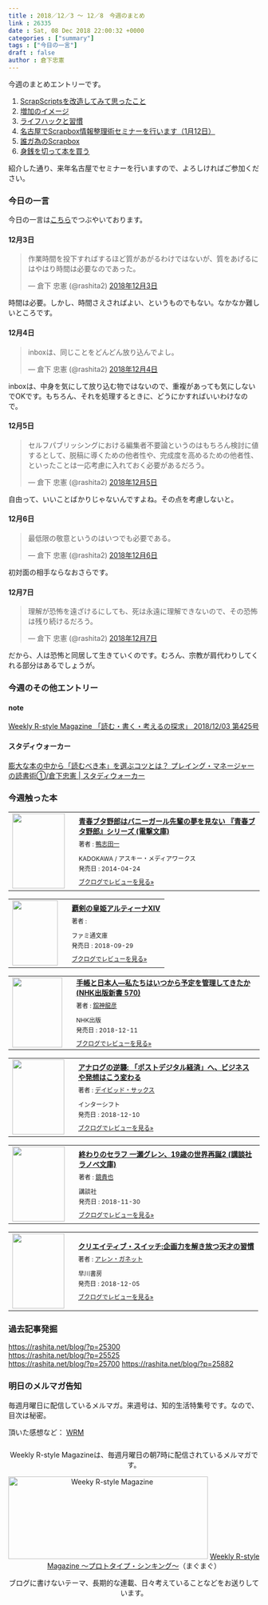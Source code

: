 ```yaml
---
title : 2018／12／3 〜 12／8　今週のまとめ
link : 26335
date : Sat, 08 Dec 2018 22:00:32 +0000
categories : ["summary"]
tags : ["今日の一言"]
draft : false
author : 倉下忠憲
---
```


今週のまとめエントリーです。
 
<ol>
<li><a href="https://rashita.net/blog/?p=26290">ScrapScriptsを改造してみて思ったこと</a></li>
<li><a href="https://rashita.net/blog/?p=26297">増加のイメージ</a></li>
<li><a href="https://rashita.net/blog/?p=26313">ライフハックと習慣</a></li>
<li><a href="https://rashita.net/blog/?p=26318">名古屋でScrapbox情報整理術セミナーを行います（1月12日）</a></li>
<li><a href="https://rashita.net/blog/?p=26324">誰ガ為のScrapbox</a></li>
<li><a href="https://rashita.net/blog/?p=26330">身銭を切って本を買う</a></li>
</ol>

紹介した通り、来年名古屋でセミナーを行いますので、よろしければご参加ください。

<h3>今日の一言</h3>

今日の一言は<a href="http://twitter.com/rashita2 ">こちら</a>でつぶやいております。

<h4>12月3日</h4>

<blockquote class="twitter-tweet" data-lang="ja"><p lang="ja" dir="ltr">作業時間を投下すればするほど質があがるわけではないが、質をあげるにはやはり時間は必要なのであった。</p>&mdash; 倉下 忠憲 (@rashita2) <a href="https://twitter.com/rashita2/status/1069535115137605632?ref_src=twsrc%5Etfw">2018年12月3日</a></blockquote>
<script async src="https://platform.twitter.com/widgets.js" charset="utf-8"></script>

時間は必要。しかし、時間さえさればよい、というものでもない。なかなか難しいところです。

<h4>12月4日</h4>

<blockquote class="twitter-tweet" data-lang="ja"><p lang="ja" dir="ltr">inboxは、同じことをどんどん放り込んでよし。</p>&mdash; 倉下 忠憲 (@rashita2) <a href="https://twitter.com/rashita2/status/1069811194117025792?ref_src=twsrc%5Etfw">2018年12月4日</a></blockquote>
<script async src="https://platform.twitter.com/widgets.js" charset="utf-8"></script>

inboxは、中身を気にして放り込む物ではないので、重複があっても気にしないでOKです。もちろん、それを処理するときに、どうにかすればいいわけなので。

<h4>12月5日</h4>

<blockquote class="twitter-tweet" data-lang="ja"><p lang="ja" dir="ltr">セルフパブリッシングにおける編集者不要論というのはもちろん検討に値するとして、脱稿に導くための他者性や、完成度を高めるための他者性、といったことは一応考慮に入れておく必要があるだろう。</p>&mdash; 倉下 忠憲 (@rashita2) <a href="https://twitter.com/rashita2/status/1070228577088458752?ref_src=twsrc%5Etfw">2018年12月5日</a></blockquote>
<script async src="https://platform.twitter.com/widgets.js" charset="utf-8"></script>

自由って、いいことばかりじゃないんですよね。その点を考慮しないと。

<h4>12月6日</h4>

<blockquote class="twitter-tweet" data-lang="ja"><p lang="ja" dir="ltr">最低限の敬意というのはいつでも必要である。</p>&mdash; 倉下 忠憲 (@rashita2) <a href="https://twitter.com/rashita2/status/1070690617993228288?ref_src=twsrc%5Etfw">2018年12月6日</a></blockquote>
<script async src="https://platform.twitter.com/widgets.js" charset="utf-8"></script>

初対面の相手ならなおさらです。

<h4>12月7日</h4>

<blockquote class="twitter-tweet" data-lang="ja"><p lang="ja" dir="ltr">理解が恐怖を遠ざけるにしても、死は永遠に理解できないので、その恐怖は残り続けるだろう。</p>&mdash; 倉下 忠憲 (@rashita2) <a href="https://twitter.com/rashita2/status/1071042422388342785?ref_src=twsrc%5Etfw">2018年12月7日</a></blockquote>
<script async src="https://platform.twitter.com/widgets.js" charset="utf-8"></script>

だから、人は恐怖と同居して生きていくのです。むろん、宗教が肩代わりしてくれる部分はあるでしょうが。

<h3>今週のその他エントリー</h3>

<H4>note</H4>

<a href="https://note.mu/rashita/n/na76b358210e5">Weekly R-style Magazine 「読む・書く・考えるの探求」 2018/12/03 第425号</a>

<H4>スタディウォーカー</H4>

<a href="https://studywalker.jp/skillup/article/168133/">膨大な本の中から「読むべき本」を選ぶコツとは？ プレイング・マネージャーの読書術①/倉下忠憲 | スタディウォーカー</a>

<H3>今週触った本</H3>

<div class="booklog_html"><table><tr><td class="booklog_html_image"><a href="https://www.amazon.co.jp/%E9%9D%92%E6%98%A5%E3%83%96%E3%82%BF%E9%87%8E%E9%83%8E%E3%81%AF%E3%83%90%E3%83%8B%E3%83%BC%E3%82%AC%E3%83%BC%E3%83%AB%E5%85%88%E8%BC%A9%E3%81%AE%E5%A4%A2%E3%82%92%E8%A6%8B%E3%81%AA%E3%81%84-%E3%80%8E%E9%9D%92%E6%98%A5%E3%83%96%E3%82%BF%E9%87%8E%E9%83%8E%E3%80%8F%E3%82%B7%E3%83%AA%E3%83%BC%E3%82%BA-%E9%9B%BB%E6%92%83%E6%96%87%E5%BA%AB-%E9%B4%A8%E5%BF%97%E7%94%B0-%E4%B8%80-ebook/dp/B00NH9AZTM?SubscriptionId=0AVSM5SVKRWTFMG7ZR82&tag=rashita1000-22&linkCode=xm2&camp=2025&creative=165953&creativeASIN=B00NH9AZTM" target="_blank"><img src="https://images-fe.ssl-images-amazon.com/images/I/51zDYucMFdL._SL160_.jpg" width="105" height="150" style="border:0;border-radius:0;" /></a></td><td class="booklog_html_info" style="padding-left:20px;"><div class="booklog_html_title" style="margin-bottom:10px;font-size:14px;font-weight:bold;"><a href="https://www.amazon.co.jp/%E9%9D%92%E6%98%A5%E3%83%96%E3%82%BF%E9%87%8E%E9%83%8E%E3%81%AF%E3%83%90%E3%83%8B%E3%83%BC%E3%82%AC%E3%83%BC%E3%83%AB%E5%85%88%E8%BC%A9%E3%81%AE%E5%A4%A2%E3%82%92%E8%A6%8B%E3%81%AA%E3%81%84-%E3%80%8E%E9%9D%92%E6%98%A5%E3%83%96%E3%82%BF%E9%87%8E%E9%83%8E%E3%80%8F%E3%82%B7%E3%83%AA%E3%83%BC%E3%82%BA-%E9%9B%BB%E6%92%83%E6%96%87%E5%BA%AB-%E9%B4%A8%E5%BF%97%E7%94%B0-%E4%B8%80-ebook/dp/B00NH9AZTM?SubscriptionId=0AVSM5SVKRWTFMG7ZR82&tag=rashita1000-22&linkCode=xm2&camp=2025&creative=165953&creativeASIN=B00NH9AZTM" target="_blank">青春ブタ野郎はバニーガール先輩の夢を見ない 『青春ブタ野郎』シリーズ (電撃文庫)</a></div><div style="margin-bottom:10px;"><div class="booklog_html_author" style="margin-bottom:15px;font-size:12px;;line-height:1.2em">著者 : <a href="https://booklog.jp/author/%E9%B4%A8%E5%BF%97%E7%94%B0%E4%B8%80" target="_blank">鴨志田一</a></div><div class="booklog_html_manufacturer" style="margin-bottom:5px;font-size:12px;;line-height:1.2em">KADOKAWA / アスキー・メディアワークス</div><div class="booklog_html_release" style="font-size:12px;;line-height:1.2em">発売日 : 2014-04-24</div></div><div class="booklog_html_link_amazon"><a href="https://booklog.jp/item/1/B00NH9AZTM" style="font-size:12px;" target="_blank">ブクログでレビューを見る»</a></div></td></tr></table></div>

<div class="booklog_html"><table><tr><td class="booklog_html_image"><a href="http://ck.jp.ap.valuecommerce.com/servlet/referral?sid=2624063&pid=881626690&vc_url=https%3A%2F%2Fbookwalker.jp%2Fdead540970-72df-4a77-9d79-512650f85001%2F" target="_blank"><img src="https://c.bookwalker.jp/thumbnailImage_3115908.jpg" width="91" height="130" style="border:0;border-radius:0;" /></a></td><td class="booklog_html_info" style="padding-left:20px;"><div class="booklog_html_title" style="margin-bottom:10px;font-size:14px;font-weight:bold;"><a href="http://ck.jp.ap.valuecommerce.com/servlet/referral?sid=2624063&pid=881626690&vc_url=https%3A%2F%2Fbookwalker.jp%2Fdead540970-72df-4a77-9d79-512650f85001%2F" target="_blank">覇剣の皇姫アルティーナXIV</a></div><div style="margin-bottom:10px;"><div class="booklog_html_author" style="margin-bottom:15px;font-size:12px;;line-height:1.2em">著者 : </div><div class="booklog_html_manufacturer" style="margin-bottom:5px;font-size:12px;;line-height:1.2em">ファミ通文庫</div><div class="booklog_html_release" style="font-size:12px;;line-height:1.2em">発売日 : 2018-09-29</div></div><div class="booklog_html_link_amazon"><a href="https://booklog.jp/item/17/949644f4648fcb0b" style="font-size:12px;" target="_blank">ブクログでレビューを見る»</a></div></td></tr></table></div>

<div class="booklog_html"><table><tr><td class="booklog_html_image"><a href="https://www.amazon.co.jp/%E6%89%8B%E5%B8%B3%E3%81%A8%E6%97%A5%E6%9C%AC%E4%BA%BA%E2%80%95%E7%A7%81%E3%81%9F%E3%81%A1%E3%81%AF%E3%81%84%E3%81%A4%E3%81%8B%E3%82%89%E4%BA%88%E5%AE%9A%E3%82%92%E7%AE%A1%E7%90%86%E3%81%97%E3%81%A6%E3%81%8D%E3%81%9F%E3%81%8B-NHK%E5%87%BA%E7%89%88%E6%96%B0%E6%9B%B8-570-%E8%88%98%E7%A5%9E-%E9%BE%8D%E5%BD%A6/dp/414088570X?SubscriptionId=0AVSM5SVKRWTFMG7ZR82&tag=rashita1000-22&linkCode=xm2&camp=2025&creative=165953&creativeASIN=414088570X" target="_blank"><img src="https://booklog.jp/img/noimage/noimage_m.png" width="100" height="140" style="border:0;border-radius:0;" /></a></td><td class="booklog_html_info" style="padding-left:20px;"><div class="booklog_html_title" style="margin-bottom:10px;font-size:14px;font-weight:bold;"><a href="https://www.amazon.co.jp/%E6%89%8B%E5%B8%B3%E3%81%A8%E6%97%A5%E6%9C%AC%E4%BA%BA%E2%80%95%E7%A7%81%E3%81%9F%E3%81%A1%E3%81%AF%E3%81%84%E3%81%A4%E3%81%8B%E3%82%89%E4%BA%88%E5%AE%9A%E3%82%92%E7%AE%A1%E7%90%86%E3%81%97%E3%81%A6%E3%81%8D%E3%81%9F%E3%81%8B-NHK%E5%87%BA%E7%89%88%E6%96%B0%E6%9B%B8-570-%E8%88%98%E7%A5%9E-%E9%BE%8D%E5%BD%A6/dp/414088570X?SubscriptionId=0AVSM5SVKRWTFMG7ZR82&tag=rashita1000-22&linkCode=xm2&camp=2025&creative=165953&creativeASIN=414088570X" target="_blank">手帳と日本人―私たちはいつから予定を管理してきたか (NHK出版新書 570)</a></div><div style="margin-bottom:10px;"><div class="booklog_html_author" style="margin-bottom:15px;font-size:12px;;line-height:1.2em">著者 : <a href="https://booklog.jp/author/%E8%88%98%E7%A5%9E%E9%BE%8D%E5%BD%A6" target="_blank">舘神龍彦</a></div><div class="booklog_html_manufacturer" style="margin-bottom:5px;font-size:12px;;line-height:1.2em">NHK出版</div><div class="booklog_html_release" style="font-size:12px;;line-height:1.2em">発売日 : 2018-12-11</div></div><div class="booklog_html_link_amazon"><a href="https://booklog.jp/item/1/414088570X" style="font-size:12px;" target="_blank">ブクログでレビューを見る»</a></div></td></tr></table></div>

<div class="booklog_html"><table><tr><td class="booklog_html_image"><a href="https://www.amazon.co.jp/%E3%82%A2%E3%83%8A%E3%83%AD%E3%82%B0%E3%81%AE%E9%80%86%E8%A5%B2-%E3%80%8C%E3%83%9D%E3%82%B9%E3%83%88%E3%83%87%E3%82%B8%E3%82%BF%E3%83%AB%E7%B5%8C%E6%B8%88%E3%80%8D%E3%81%B8%E3%80%81%E3%83%93%E3%82%B8%E3%83%8D%E3%82%B9%E3%82%84%E7%99%BA%E6%83%B3%E3%81%AF%E3%81%93%E3%81%86%E5%A4%89%E3%82%8F%E3%82%8B-%E3%83%87%E3%82%A4%E3%83%93%E3%83%83%E3%83%89%E3%83%BB%E3%82%B5%E3%83%83%E3%82%AF%E3%82%B9/dp/4772695621?SubscriptionId=0AVSM5SVKRWTFMG7ZR82&tag=rashita1000-22&linkCode=xm2&camp=2025&creative=165953&creativeASIN=4772695621" target="_blank"><img src="https://images-fe.ssl-images-amazon.com/images/I/513cw4EaExL._SL160_.jpg" width="104" height="150" style="border:0;border-radius:0;" /></a></td><td class="booklog_html_info" style="padding-left:20px;"><div class="booklog_html_title" style="margin-bottom:10px;font-size:14px;font-weight:bold;"><a href="https://www.amazon.co.jp/%E3%82%A2%E3%83%8A%E3%83%AD%E3%82%B0%E3%81%AE%E9%80%86%E8%A5%B2-%E3%80%8C%E3%83%9D%E3%82%B9%E3%83%88%E3%83%87%E3%82%B8%E3%82%BF%E3%83%AB%E7%B5%8C%E6%B8%88%E3%80%8D%E3%81%B8%E3%80%81%E3%83%93%E3%82%B8%E3%83%8D%E3%82%B9%E3%82%84%E7%99%BA%E6%83%B3%E3%81%AF%E3%81%93%E3%81%86%E5%A4%89%E3%82%8F%E3%82%8B-%E3%83%87%E3%82%A4%E3%83%93%E3%83%83%E3%83%89%E3%83%BB%E3%82%B5%E3%83%83%E3%82%AF%E3%82%B9/dp/4772695621?SubscriptionId=0AVSM5SVKRWTFMG7ZR82&tag=rashita1000-22&linkCode=xm2&camp=2025&creative=165953&creativeASIN=4772695621" target="_blank">アナログの逆襲: 「ポストデジタル経済」へ、ビジネスや発想はこう変わる</a></div><div style="margin-bottom:10px;"><div class="booklog_html_author" style="margin-bottom:15px;font-size:12px;;line-height:1.2em">著者 : <a href="https://booklog.jp/author/%E3%83%87%E3%82%A4%E3%83%93%E3%83%83%E3%83%89%E3%83%BB%E3%82%B5%E3%83%83%E3%82%AF%E3%82%B9" target="_blank">デイビッド・サックス</a></div><div class="booklog_html_manufacturer" style="margin-bottom:5px;font-size:12px;;line-height:1.2em">インターシフト</div><div class="booklog_html_release" style="font-size:12px;;line-height:1.2em">発売日 : 2018-12-10</div></div><div class="booklog_html_link_amazon"><a href="https://booklog.jp/item/1/4772695621" style="font-size:12px;" target="_blank">ブクログでレビューを見る»</a></div></td></tr></table></div>

<div class="booklog_html"><table><tr><td class="booklog_html_image"><a href="https://www.amazon.co.jp/%E7%B5%82%E3%82%8F%E3%82%8A%E3%81%AE%E3%82%BB%E3%83%A9%E3%83%95-%E4%B8%80%E7%80%AC%E3%82%B0%E3%83%AC%E3%83%B3%E3%80%8119%E6%AD%B3%E3%81%AE%E4%B8%96%E7%95%8C%E5%86%8D%E8%AA%952-%E8%AC%9B%E8%AB%87%E7%A4%BE%E3%83%A9%E3%83%8E%E3%83%99%E6%96%87%E5%BA%AB-%E9%8F%A1-%E8%B2%B4%E4%B9%9F/dp/4065143853?SubscriptionId=0AVSM5SVKRWTFMG7ZR82&tag=rashita1000-22&linkCode=xm2&camp=2025&creative=165953&creativeASIN=4065143853" target="_blank"><img src="https://images-fe.ssl-images-amazon.com/images/I/51Mvhs70A8L._SL160_.jpg" width="105" height="150" style="border:0;border-radius:0;" /></a></td><td class="booklog_html_info" style="padding-left:20px;"><div class="booklog_html_title" style="margin-bottom:10px;font-size:14px;font-weight:bold;"><a href="https://www.amazon.co.jp/%E7%B5%82%E3%82%8F%E3%82%8A%E3%81%AE%E3%82%BB%E3%83%A9%E3%83%95-%E4%B8%80%E7%80%AC%E3%82%B0%E3%83%AC%E3%83%B3%E3%80%8119%E6%AD%B3%E3%81%AE%E4%B8%96%E7%95%8C%E5%86%8D%E8%AA%952-%E8%AC%9B%E8%AB%87%E7%A4%BE%E3%83%A9%E3%83%8E%E3%83%99%E6%96%87%E5%BA%AB-%E9%8F%A1-%E8%B2%B4%E4%B9%9F/dp/4065143853?SubscriptionId=0AVSM5SVKRWTFMG7ZR82&tag=rashita1000-22&linkCode=xm2&camp=2025&creative=165953&creativeASIN=4065143853" target="_blank">終わりのセラフ 一瀬グレン、19歳の世界再誕2 (講談社ラノベ文庫)</a></div><div style="margin-bottom:10px;"><div class="booklog_html_author" style="margin-bottom:15px;font-size:12px;;line-height:1.2em">著者 : <a href="https://booklog.jp/author/%E9%8F%A1%E8%B2%B4%E4%B9%9F" target="_blank">鏡貴也</a></div><div class="booklog_html_manufacturer" style="margin-bottom:5px;font-size:12px;;line-height:1.2em">講談社</div><div class="booklog_html_release" style="font-size:12px;;line-height:1.2em">発売日 : 2018-11-30</div></div><div class="booklog_html_link_amazon"><a href="https://booklog.jp/item/1/4065143853" style="font-size:12px;" target="_blank">ブクログでレビューを見る»</a></div></td></tr></table></div>

<div class="booklog_html"><table><tr><td class="booklog_html_image"><a href="https://www.amazon.co.jp/%E3%82%AF%E3%83%AA%E3%82%A8%E3%82%A4%E3%83%86%E3%82%A3%E3%83%96%E3%83%BB%E3%82%B9%E3%82%A4%E3%83%83%E3%83%81-%E4%BC%81%E7%94%BB%E5%8A%9B%E3%82%92%E8%A7%A3%E3%81%8D%E6%94%BE%E3%81%A4%E5%A4%A9%E6%89%8D%E3%81%AE%E7%BF%92%E6%85%A3-%E3%82%A2%E3%83%AC%E3%83%B3-%E3%82%AC%E3%83%8D%E3%83%83%E3%83%88/dp/415209821X?SubscriptionId=0AVSM5SVKRWTFMG7ZR82&tag=rashita1000-22&linkCode=xm2&camp=2025&creative=165953&creativeASIN=415209821X" target="_blank"><img src="https://images-fe.ssl-images-amazon.com/images/I/418nrH4g4CL._SL160_.jpg" width="104" height="150" style="border:0;border-radius:0;" /></a></td><td class="booklog_html_info" style="padding-left:20px;"><div class="booklog_html_title" style="margin-bottom:10px;font-size:14px;font-weight:bold;"><a href="https://www.amazon.co.jp/%E3%82%AF%E3%83%AA%E3%82%A8%E3%82%A4%E3%83%86%E3%82%A3%E3%83%96%E3%83%BB%E3%82%B9%E3%82%A4%E3%83%83%E3%83%81-%E4%BC%81%E7%94%BB%E5%8A%9B%E3%82%92%E8%A7%A3%E3%81%8D%E6%94%BE%E3%81%A4%E5%A4%A9%E6%89%8D%E3%81%AE%E7%BF%92%E6%85%A3-%E3%82%A2%E3%83%AC%E3%83%B3-%E3%82%AC%E3%83%8D%E3%83%83%E3%83%88/dp/415209821X?SubscriptionId=0AVSM5SVKRWTFMG7ZR82&tag=rashita1000-22&linkCode=xm2&camp=2025&creative=165953&creativeASIN=415209821X" target="_blank">クリエイティブ・スイッチ:企画力を解き放つ天才の習慣</a></div><div style="margin-bottom:10px;"><div class="booklog_html_author" style="margin-bottom:15px;font-size:12px;;line-height:1.2em">著者 : <a href="https://booklog.jp/author/%E3%82%A2%E3%83%AC%E3%83%B3%E3%83%BB%E3%82%AC%E3%83%8D%E3%83%83%E3%83%88" target="_blank">アレン・ガネット</a></div><div class="booklog_html_manufacturer" style="margin-bottom:5px;font-size:12px;;line-height:1.2em">早川書房</div><div class="booklog_html_release" style="font-size:12px;;line-height:1.2em">発売日 : 2018-12-05</div></div><div class="booklog_html_link_amazon"><a href="https://booklog.jp/item/1/415209821X" style="font-size:12px;" target="_blank">ブクログでレビューを見る»</a></div></td></tr></table></div>

<h3>過去記事発掘</h3>

https://rashita.net/blog/?p=25300  
https://rashita.net/blog/?p=25525  
https://rashita.net/blog/?p=25700 
https://rashita.net/blog/?p=25882

<h3>明日のメルマガ告知</h3>

毎週月曜日に配信しているメルマガ。来週号は、知的生活特集号です。なので、目次は秘密。

頂いた感想など：
<a class="twitter-timeline"  href="https://twitter.com/rashita2/timelines/427262290753097729"  data-widget-id="427265271171010561">WRM</a>
    <script>!function(d,s,id){var js,fjs=d.getElementsByTagName(s)[0],p=/^http:/.test(d.location)?'http':'https';if(!d.getElementById(id)){js=d.createElement(s);js.id=id;js.src=p+"://platform.twitter.com/widgets.js";fjs.parentNode.insertBefore(js,fjs);}}(document,"script","twitter-wjs");</script>


<div style="text-align:center;margin-top:25px;">
Weekly R-style Magazineは、毎週月曜日の朝7時に配信されているメルマガです。

<a href="http://www.mag2.com/m/0001185133.html" target="_blank"><img src="https://rashita.net/blog/wp-content/uploads/2010/09/mmbanner.jpg" alt="Weeky R-style Magazine" width="400" height="165" class="alignnone size-full wp-image-12201" /></a>
<a href="http://www.mag2.com/m/0001185133.html" target="_blank">Weekly R-style Magazine ～プロトタイプ・シンキング～</a>（まぐまぐ）

ブログに書けないテーマ、長期的な連載、日々考えていることなどをお送りしています。
</div> 